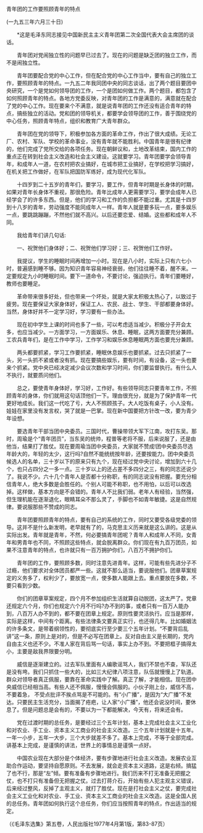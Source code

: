 青年团的工作要照顾青年的特点

(一九五三年六月三十日)



　　*这是毛泽东同志接见中国新民主主义青年团第二次全国代表大会主席团的谈话。 



　　青年团对党闹独立性的问题早已过去了。现在的问题是缺乏团的独立工作，而不是闹独立性。 



　　青年团要配合党的中心工作，但在配合党的中心工作当中，要有自己的独立工作，要照顾青年的特点。一九五二年我同团中央的同志谈话，出了两个题目要团中央研究，一个是党如何领导团的工作，一个是团如何做工作。两个题目，都包含了如何照顾青年的特点。各地方党委反映，对青年团的工作是满意的，满意就在配合了党的中心工作。现在要来个不满意，就是说青年团的工作还没有适合青年的特点，搞些独立的活动。党和团的领导机关，都要学会领导团的工作，善于围绕党的中心任务，照顾青年特点，组织和教育广大青年群众。 



　　青年团在党的领导下，积极参加各方面的革命工作，作出了很大成绩。无论工厂、农村、军队、学校的革命事业，没有青年就不能胜利。中国青年是很有纪律的，他们完成了党所交给的各项任务。现在朝鲜议和，土地改革结束，国内工作的重点正在转到社会主义改造和社会主义建设。这就要学习。青年团要学会领导青年，和成年人一道，在农村把农业搞好，在城市把工业搞好，在学校把学习搞好，在机关把工作做好，在军队把国防军练好，成为现代化军队。 



　　十四岁到二十五岁的青年们，要学习，要工作，但青年时期是长身体的时期，如果对青年长身体不重视，那很危险。青年比成年人更需要学习，要学会成年人已经学会了的许多东西。但是，他们的学习和工作的负担都不能过重。尤其是十四岁到十八岁的青年，劳动强度不能同成年人一样。青年人就是要多玩一点，要多娱乐一点，要跳跳蹦蹦，不然他们就不高兴。以后还要恋爱、结婚。这些都和成年人不同。 



　　我给青年们讲几句话: 



　　一、祝贺他们身体好；二、祝贺他们学习好；三、祝贺他们工作好。 



　　我提议，学生的睡眠时间再增加一小时。现在是八小时，实际上只有六七小时，普遍感到睡不够。因为知识青年容易神经衰弱，他们往往睡不着，醒不来。一定要规定九小时睡眠时间。要下一道命令，不要讨论，强迫执行。青年们要睡好，教师也要睡足。 



　　革命带来很多好处，但也带来一个坏处，就是大家太积极太热心了，以致过于疲劳。现在要保证大家身体好，保证工人、农民、战士、学生、干部都要身体好。当然，身体好并不一定学习好，学习要有一些办法。 



　　现在初中学生上课的时间也多了一些，可以考虑适当减少。积极分子开会太多，也应当减少。一方面学习，一方面娱乐、休息、睡眠，这两方面要充分兼顾。工农兵青年们，是在工作中学习，工作学习和娱乐休息睡眠两方面也要充分兼顾。 



　　两头都要抓紧，学习工作要抓紧，睡眠休息娱乐也要抓紧。过去只抓紧了一头，另一头抓不紧或者没有抓。现在要搞些娱乐，要有时间，有设备，这一头也要来个抓紧。党中央已经决定减少会议次数和学习时间，你们要监督执行。有什么人不执行，就要质问他们。 



　　总之，要使青年身体好，学习好，工作好。有些领导同志只要青年工作，不照顾青年的身体，你们就用这句话顶他们一下。理由很充分，就是为了保护青年一代更好地成长。我们这一代吃了亏，大人不照顾孩子。大人吃饭有桌子，小人没有。娃娃在家里没有发言权，哭了就是一巴掌。现在新中国要把方针改一改，要为青少年设想。 



　　要选青年干部当团中央委员。三国时代，曹操带领大军下江南，攻打东吴。那时，周瑜是个“青年团员”，当东吴的统帅，程普等老将不服，后来说服了，还是由他当，结果打了胜仗。现在要周瑜当团中央委员，大家就不赞成!团中央委员尽选年龄大的，年轻的太少，这行吗?自然不能统统按年龄，还要按能力。团中央委员候选人的名单，三十岁以下的原来只有九个，现在经过党中央讨论，增加到六十几个，也只占四分之一多一点。三十岁以上的还占差不多四分之三，有的同志还说少了。我说不少。六十几个青年人是否都十分称职，有的同志说没有把握。要充分相信青年人，绝大多数是会胜任的。个别人可能不称职，也不用怕，以后可以改选掉。这样做，基本方向是不会错的。青年人不比我们弱。老年人有经验，当然强，但生理机能在逐渐退化，眼睛耳朵不那么灵了，手脚也不如青年敏捷。这是自然规律。要说服那些不赞成的同志。 



　　青年团要照顾青年的特点，要有自己的系统的工作，同时又要受各级党委的领导。这并不是什么新发明，老早就有了的，马克思主义历来就是这么讲的。这是从实际出发。青年就是青年，不然，何必要搞青年团呢？青年人和成年人不同，女青年和男青年也不同，不照顾这些特点，就会脱离群众。你们现在有九百万团员，如果不注意青年的特点，也许就只有一百万拥护你们，八百万不拥护你们。 



　　青年团的工作，要照顾多数，同时注意先进青年。这样，可能有些先进分子不过瘾，他们要求对全体团员都严一些。这就不那么适当，要说服他们。团章草案规定的义务多了，权利少了，要放宽一点，使多数人能跟上去。重点要放在多数，不要只看到少数。 



　　你们的团章草案规定，四个月不参加组织生活就算自动脱团，这太严了。党章还规定六个月，你们也规定六个月不行吗?办不到的事，或者只有一百万人能办到，八百万人办不到的，都不要在团章上规定。原则性要灵活执行。应当是那样，实际是这样，中间有个距离。有些法律条文要真正实行，也还得几年。比如婚姻法的许多条文，是带着纲领性的，要彻底实行至少要三个五年计划。“不要背后乱讲”这一条，原则上是对的，但是不必写在团章上。反对自由主义是长期的，党内自由主义也还不少。不准人家在背后骂一句话，事实上办不到。不要把框子搞得太小，主要是敌我界限要分明。 



　　威信是逐渐建立的。过去军队里面有人编歌谣骂人，我们不禁也不查，军队还是没有垮。我们只抓住一些大的，比如三大纪律八项注意，队伍就慢慢上了轨道。群众对领导者真正佩服，要靠在革命实践中了解。真正了解，才能相信。现在团中央威信已经相当高。有些人还不佩服，慢慢会佩服的。小伙子刚上台，威信不高， 不要着急， 不受点批评不挨点骂是不可能的。有“小广播”，是因为“大广播”不发达。只要民主生活充分，当面揭了疮疤，让人家“小广播”，他还会说没时间，要休息了。但是问题总是会有的，不要以为一下都能解决，今天有，将来还会有。 



　　党在过渡时期的总任务，是要经过三个五年计划，基本上完成社会主义工业化和对农业、手工业、资本主义工商业的社会主义改造。三个五年计划就是十五年。一年一小步，五年一大步，三个大步就差不多了。基本上完成，不等于全部完成。讲基本上完成，是谨慎的讲法，世界上的事情总是谨慎一点好。 



　　中国农业现在大部分是个体经济，要有步骤地进行社会主义改造。发展农业互助合作运动，要坚持自愿原则。不去发展，就会走资本主义道路，这是右倾。搞猛了也不行，那是“左”倾。要有准备有步骤地进行。我们历来不打无准备无把握之仗，也不打只有准备但无把握之仗。过去打蒋介石，开始有些人犯主观主义错误，后来经过整风，反掉了主观主义，就打了胜仗。现在是打社会主义之仗，要完成社会主义工业化和对农业、手工业、资本主义工商业的社会主义改造。这是全国人民的总任务。青年团如何执行这个总任务，你们应当按照青年的特点，作出适当的规定。 



（《毛泽东选集》第五卷，人民出版社1977年4月第1版，第83-87页） 





 



　　 





